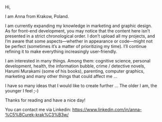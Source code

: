 Hi,

I am Anna from Krakow, Poland.

I am currently expanding my knowledge in marketing and graphic design. As for front-end development, you may notice that the content here isn’t presented in a strict chronological order. I don’t upload all my projects, and I’m aware that some aspects—whether in appearance or code—might not be perfect (sometimes it’s a matter of prioritizing my time). I’ll continue refining it to make everything increasingly user-friendly.

I am interested in many things. Among them: cognitive science, personal development, health, the information bubble, crime / detective novels, Harumi Murakami (some of his books), parenting, computer graphics, marketing and many other things that could affect me ...

I have so many ideas that I would like to create further ... The older I am, the younger I feel ;-)


Thanks for reading and have a nice day!

You can contact me via Linkedin: https://www.linkedin.com/in/anna-%C5%BCurek-krak%C3%B3w/
